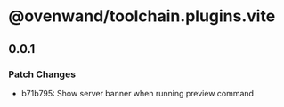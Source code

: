 # @ovenwand/toolchain.plugins.vite

## 0.0.1

### Patch Changes

- b71b795: Show server banner when running preview command
